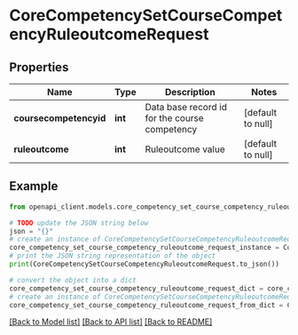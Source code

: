 # CoreCompetencySetCourseCompetencyRuleoutcomeRequest


## Properties

Name | Type | Description | Notes
------------ | ------------- | ------------- | -------------
**coursecompetencyid** | **int** | Data base record id for the course competency | [default to null]
**ruleoutcome** | **int** | Ruleoutcome value | [default to null]

## Example

```python
from openapi_client.models.core_competency_set_course_competency_ruleoutcome_request import CoreCompetencySetCourseCompetencyRuleoutcomeRequest

# TODO update the JSON string below
json = "{}"
# create an instance of CoreCompetencySetCourseCompetencyRuleoutcomeRequest from a JSON string
core_competency_set_course_competency_ruleoutcome_request_instance = CoreCompetencySetCourseCompetencyRuleoutcomeRequest.from_json(json)
# print the JSON string representation of the object
print(CoreCompetencySetCourseCompetencyRuleoutcomeRequest.to_json())

# convert the object into a dict
core_competency_set_course_competency_ruleoutcome_request_dict = core_competency_set_course_competency_ruleoutcome_request_instance.to_dict()
# create an instance of CoreCompetencySetCourseCompetencyRuleoutcomeRequest from a dict
core_competency_set_course_competency_ruleoutcome_request_from_dict = CoreCompetencySetCourseCompetencyRuleoutcomeRequest.from_dict(core_competency_set_course_competency_ruleoutcome_request_dict)
```
[[Back to Model list]](../README.md#documentation-for-models) [[Back to API list]](../README.md#documentation-for-api-endpoints) [[Back to README]](../README.md)


